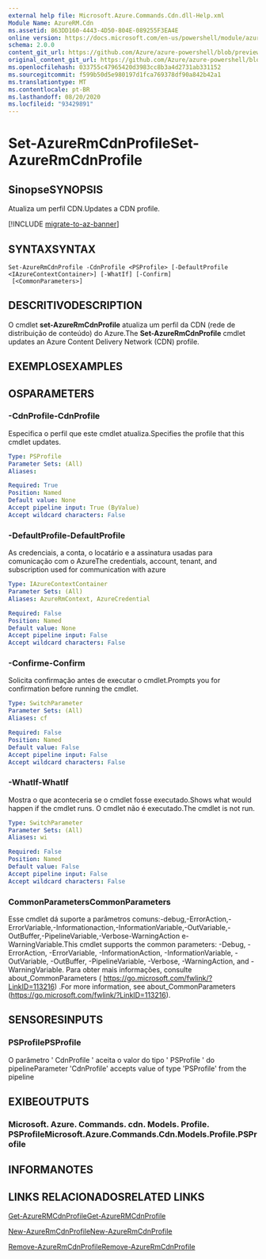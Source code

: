 ```yaml
---
external help file: Microsoft.Azure.Commands.Cdn.dll-Help.xml
Module Name: AzureRM.Cdn
ms.assetid: 863DD160-4443-4D50-804E-089255F3EA4E
online version: https://docs.microsoft.com/en-us/powershell/module/azurerm.cdn/set-azurermcdnprofile
schema: 2.0.0
content_git_url: https://github.com/Azure/azure-powershell/blob/preview/src/ResourceManager/Cdn/Commands.Cdn/help/Set-AzureRmCdnProfile.md
original_content_git_url: https://github.com/Azure/azure-powershell/blob/preview/src/ResourceManager/Cdn/Commands.Cdn/help/Set-AzureRmCdnProfile.md
ms.openlocfilehash: 033755c47965420d3983cc8b3a4d2731ab331152
ms.sourcegitcommit: f599b50d5e980197d1fca769378df90a842b42a1
ms.translationtype: MT
ms.contentlocale: pt-BR
ms.lasthandoff: 08/20/2020
ms.locfileid: "93429891"
---
```

# <span data-ttu-id="26ae6-101">Set-AzureRmCdnProfile</span><span class="sxs-lookup"><span data-stu-id="26ae6-101">Set-AzureRmCdnProfile</span></span>

## <span data-ttu-id="26ae6-102">Sinopse</span><span class="sxs-lookup"><span data-stu-id="26ae6-102">SYNOPSIS</span></span>
<span data-ttu-id="26ae6-103">Atualiza um perfil CDN.</span><span class="sxs-lookup"><span data-stu-id="26ae6-103">Updates a CDN profile.</span></span>

[!INCLUDE [migrate-to-az-banner](../../includes/migrate-to-az-banner.md)]

## <span data-ttu-id="26ae6-104">SYNTAX</span><span class="sxs-lookup"><span data-stu-id="26ae6-104">SYNTAX</span></span>

```
Set-AzureRmCdnProfile -CdnProfile <PSProfile> [-DefaultProfile <IAzureContextContainer>] [-WhatIf] [-Confirm]
 [<CommonParameters>]
```

## <span data-ttu-id="26ae6-105">DESCRITIVO</span><span class="sxs-lookup"><span data-stu-id="26ae6-105">DESCRIPTION</span></span>
<span data-ttu-id="26ae6-106">O cmdlet **set-AzureRmCdnProfile** atualiza um perfil da CDN (rede de distribuição de conteúdo) do Azure.</span><span class="sxs-lookup"><span data-stu-id="26ae6-106">The **Set-AzureRmCdnProfile** cmdlet updates an Azure Content Delivery Network (CDN) profile.</span></span>

## <span data-ttu-id="26ae6-107">EXEMPLOS</span><span class="sxs-lookup"><span data-stu-id="26ae6-107">EXAMPLES</span></span>

## <span data-ttu-id="26ae6-108">OS</span><span class="sxs-lookup"><span data-stu-id="26ae6-108">PARAMETERS</span></span>

### <span data-ttu-id="26ae6-109">-CdnProfile</span><span class="sxs-lookup"><span data-stu-id="26ae6-109">-CdnProfile</span></span>
<span data-ttu-id="26ae6-110">Especifica o perfil que este cmdlet atualiza.</span><span class="sxs-lookup"><span data-stu-id="26ae6-110">Specifies the profile that this cmdlet updates.</span></span>

```yaml
Type: PSProfile
Parameter Sets: (All)
Aliases: 

Required: True
Position: Named
Default value: None
Accept pipeline input: True (ByValue)
Accept wildcard characters: False
```

### <span data-ttu-id="26ae6-111">-DefaultProfile</span><span class="sxs-lookup"><span data-stu-id="26ae6-111">-DefaultProfile</span></span>
<span data-ttu-id="26ae6-112">As credenciais, a conta, o locatário e a assinatura usadas para comunicação com o Azure</span><span class="sxs-lookup"><span data-stu-id="26ae6-112">The credentials, account, tenant, and subscription used for communication with azure</span></span>

```yaml
Type: IAzureContextContainer
Parameter Sets: (All)
Aliases: AzureRmContext, AzureCredential

Required: False
Position: Named
Default value: None
Accept pipeline input: False
Accept wildcard characters: False
```

### <span data-ttu-id="26ae6-113">-Confirme</span><span class="sxs-lookup"><span data-stu-id="26ae6-113">-Confirm</span></span>
<span data-ttu-id="26ae6-114">Solicita confirmação antes de executar o cmdlet.</span><span class="sxs-lookup"><span data-stu-id="26ae6-114">Prompts you for confirmation before running the cmdlet.</span></span>

```yaml
Type: SwitchParameter
Parameter Sets: (All)
Aliases: cf

Required: False
Position: Named
Default value: False
Accept pipeline input: False
Accept wildcard characters: False
```

### <span data-ttu-id="26ae6-115">-WhatIf</span><span class="sxs-lookup"><span data-stu-id="26ae6-115">-WhatIf</span></span>
<span data-ttu-id="26ae6-116">Mostra o que aconteceria se o cmdlet fosse executado.</span><span class="sxs-lookup"><span data-stu-id="26ae6-116">Shows what would happen if the cmdlet runs.</span></span>
<span data-ttu-id="26ae6-117">O cmdlet não é executado.</span><span class="sxs-lookup"><span data-stu-id="26ae6-117">The cmdlet is not run.</span></span>

```yaml
Type: SwitchParameter
Parameter Sets: (All)
Aliases: wi

Required: False
Position: Named
Default value: False
Accept pipeline input: False
Accept wildcard characters: False
```

### <span data-ttu-id="26ae6-118">CommonParameters</span><span class="sxs-lookup"><span data-stu-id="26ae6-118">CommonParameters</span></span>
<span data-ttu-id="26ae6-119">Esse cmdlet dá suporte a parâmetros comuns:-debug,-ErrorAction,-ErrorVariable,-Informationaction,-InformationVariable,-OutVariable,-OutBuffer,-PipelineVariable,-Verbose-WarningAction e-WarningVariable.</span><span class="sxs-lookup"><span data-stu-id="26ae6-119">This cmdlet supports the common parameters: -Debug, -ErrorAction, -ErrorVariable, -InformationAction, -InformationVariable, -OutVariable, -OutBuffer, -PipelineVariable, -Verbose, -WarningAction, and -WarningVariable.</span></span> <span data-ttu-id="26ae6-120">Para obter mais informações, consulte about_CommonParameters ( https://go.microsoft.com/fwlink/?LinkID=113216) .</span><span class="sxs-lookup"><span data-stu-id="26ae6-120">For more information, see about_CommonParameters (https://go.microsoft.com/fwlink/?LinkID=113216).</span></span>

## <span data-ttu-id="26ae6-121">SENSORES</span><span class="sxs-lookup"><span data-stu-id="26ae6-121">INPUTS</span></span>

### <span data-ttu-id="26ae6-122">PSProfile</span><span class="sxs-lookup"><span data-stu-id="26ae6-122">PSProfile</span></span>
<span data-ttu-id="26ae6-123">O parâmetro ' CdnProfile ' aceita o valor do tipo ' PSProfile ' do pipeline</span><span class="sxs-lookup"><span data-stu-id="26ae6-123">Parameter 'CdnProfile' accepts value of type 'PSProfile' from the pipeline</span></span>

## <span data-ttu-id="26ae6-124">EXIBE</span><span class="sxs-lookup"><span data-stu-id="26ae6-124">OUTPUTS</span></span>

### <span data-ttu-id="26ae6-125">Microsoft. Azure. Commands. cdn. Models. Profile. PSProfile</span><span class="sxs-lookup"><span data-stu-id="26ae6-125">Microsoft.Azure.Commands.Cdn.Models.Profile.PSProfile</span></span>

## <span data-ttu-id="26ae6-126">INFORMA</span><span class="sxs-lookup"><span data-stu-id="26ae6-126">NOTES</span></span>

## <span data-ttu-id="26ae6-127">LINKS RELACIONADOS</span><span class="sxs-lookup"><span data-stu-id="26ae6-127">RELATED LINKS</span></span>

[<span data-ttu-id="26ae6-128">Get-AzureRMCdnProfile</span><span class="sxs-lookup"><span data-stu-id="26ae6-128">Get-AzureRMCdnProfile</span></span>](./Get-AzureRMCdnProfile.md)

[<span data-ttu-id="26ae6-129">New-AzureRmCdnProfile</span><span class="sxs-lookup"><span data-stu-id="26ae6-129">New-AzureRmCdnProfile</span></span>](./New-AzureRmCdnProfile.md)

[<span data-ttu-id="26ae6-130">Remove-AzureRmCdnProfile</span><span class="sxs-lookup"><span data-stu-id="26ae6-130">Remove-AzureRmCdnProfile</span></span>](./Remove-AzureRmCdnProfile.md)



